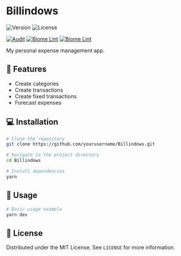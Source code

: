 # Billindows

![Version](https://img.shields.io/badge/version-0.3.0-blue.svg)
![License](https://img.shields.io/badge/license-MIT-green.svg)

[![Audit](https://github.com/King-witcher/Billindows/actions/workflows/audit.yml/badge.svg)](https://github.com/King-witcher/Billindows/actions/workflows/audit.yml)
[![Biome Lint](https://github.com/King-witcher/Billindows/actions/workflows/biome-lint.yml/badge.svg)](https://github.com/King-witcher/Billindows/actions/workflows/biome-lint.yml)
[![Biome Lint](https://github.com/King-witcher/Billindows/actions/workflows/biome-lint.yml/badge.svg)](https://github.com/King-witcher/Billindows/actions/workflows/biome-lint.yml)

My personal expense management app.

## 🚀 Features

- Create categories
- Create transactions
- Create fixed transactions
- Forecast expenses

## 💻 Installation

```bash
# Clone the repository
git clone https://github.com/yourusername/Billindows.git

# Navigate to the project directory
cd Billindows

# Install dependencies
yarn
```

## 🔧 Usage

```bash
# Basic usage example
yarn dev
```

## 📜 License

Distributed under the MIT License. See `LICENSE` for more information.
